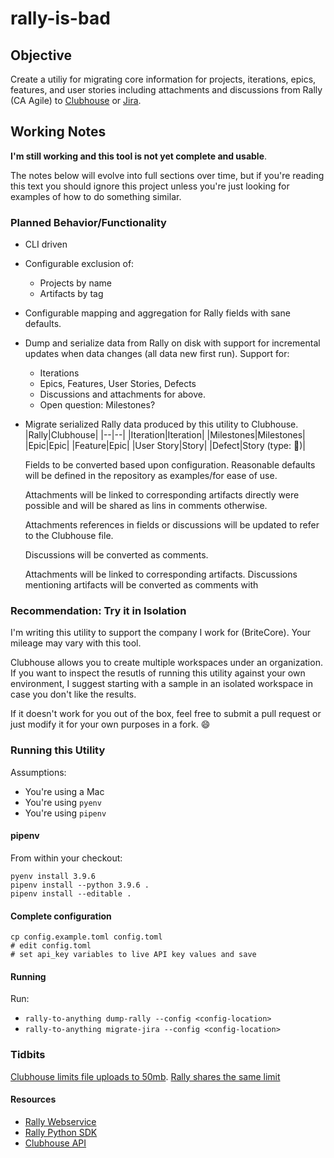 # rally-is-bad

## Objective

Create a utiliy for migrating core information for projects, iterations, epics,
features, and user stories including attachments and discussions from Rally (CA Agile)
to [Clubhouse](https://clubhouse.io) or [Jira](https://www.atlassian.com/software/jira).

## Working Notes

**I'm still working and this tool is not yet complete and usable**.

The notes below will evolve into full sections over time, but if
you're reading this text you should ignore this project unless you're
just looking for examples of how to do something similar.

### Planned Behavior/Functionality

- CLI driven
- Configurable exclusion of:
  - Projects by name
  - Artifacts by tag
- Configurable mapping and aggregation for Rally fields with
  sane defaults.
- Dump and serialize data from Rally on disk with support for incremental updates
  when data changes (all data new first run). Support for:
  - Iterations
  - Epics, Features, User Stories, Defects
  - Discussions and attachments for above.
  - Open question: Milestones?
- Migrate serialized Rally data produced by this utility to Clubhouse.
  |Rally|Clubhouse|
  |--|--|
  |Iteration|Iteration|
  |Milestones|Milestones|
  |Epic|Epic|
  |Feature|Epic|
  |User Story|Story|
  |Defect|Story (type: :bug:)|

  Fields to be converted based upon configuration. Reasonable defaults
  will be defined in the repository as examples/for ease of use.

  Attachments will be linked to corresponding artifacts directly were
  possible and will be shared as lins in comments otherwise.

  Attachments references in fields or discussions will be updated to
  refer to the Clubhouse file.

  Discussions will be converted as comments.

  Attachments will be linked to corresponding artifacts. Discussions
  mentioning artifacts will be converted as comments with

### Recommendation: Try it in Isolation

I'm writing this utility to support the company I work for (BriteCore).
Your mileage may vary with this tool.

Clubhouse allows you to create multiple workspaces under an organization.
If you want to inspect the resutls of running this utility against your own
environment, I suggest starting with a sample in an isolated workspace in case
you don't like the results.

If it doesn't work for you out of the box, feel free to submit a pull request
or just modify it for your own purposes in a fork. :smile:

### Running this Utility

Assumptions:

- You're using a Mac
- You're using `pyenv`
- You're using `pipenv`

#### pipenv

From within your checkout:

```shell
pyenv install 3.9.6
pipenv install --python 3.9.6 .
pipenv install --editable .
```

#### Complete configuration

```shell
cp config.example.toml config.toml
# edit config.toml
# set api_key variables to live API key values and save
```

#### Running

Run:

- `rally-to-anything dump-rally --config <config-location>`
- `rally-to-anything migrate-jira --config <config-location>`

### Tidbits

[Clubhouse limits file uploads to 50mb](https://help.clubhouse.io/hc/en-us/articles/205268729-Upload-Files-to-a-Story#:~:text=The%20web%20app%20has%20a,at%20most%20380%20pixels%20high.).
[Rally shares the same limit](https://knowledge.broadcom.com/external/article/57524/rally-link-a-file-that-exceeds-max-allo.html#:~:text=A%20user%20has%20a%20file,maximum%20allowed%2050%20MB%20limit.)

#### Resources

- [Rally Webservice](https://rally1.rallydev.com/slm/doc/webservice/)
- [Rally Python SDK](https://github.com/RallyTools/RallyRestToolkitForPython)
- [Clubhouse API](https://clubhouse.io/api/rest/v3)
